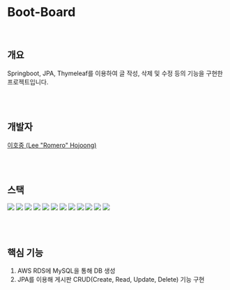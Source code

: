 # Boot-Board

<br>

개요
---
Springboot, JPA, Thymeleaf를 이용하여 글 작성, 삭제 및 수정 등의 기능을 구현한 프로젝트입니다.

<br>
<br>

개발자
---
[이호중 (Lee "Romero" Hojoong)](https://github.com/romero9919/)

<br>
<br>

스택
---
![](https://img.shields.io/badge/Java%20-%232370ED.svg?style=for-the-badge&logoColor=white)
![](https://img.shields.io/badge/SpringBoot%20-%2116384C.svg?style=for-the-badge&logo=SpringBoot&logoColor=white)
![](https://img.shields.io/badge/Thymeleaf%20-005F0F.svg?style=for-the-badge&logo=Thymeleaf&logoColor=white)
![](https://img.shields.io/badge/SQL-9945FF.svg?style=for-the-badge&logoColor=white)
![](https://img.shields.io/badge/JavaScript%20-%23F7DF1E.svg?style=for-the-badge&logo=javascript&logoColor=black)
![](https://img.shields.io/badge/HTML5%20-%23E34F26.svg?style=for-the-badge&logo=html5&logoColor=white)
![](https://img.shields.io/badge/CSS%20-%231572B6.svg?style=for-the-badge&logo=css3&logoColor=white)
![](https://img.shields.io/badge/jQuery-0769AD.svg?style=for-the-badge&logo=jQuery&logoColor=white)
![](https://img.shields.io/badge/Bootstrap-7952B3.svg?style=for-the-badge&logo=Bootstrap&logoColor=white)
![](https://img.shields.io/badge/Linux-FCC624?style=for-the-badge&logo=linux&logoColor=black) 
![](https://img.shields.io/badge/Ubuntu-E95420?style=for-the-badge&logo=Ubuntu&logoColor=white)
![](https://img.shields.io/badge/AWS-FF9900?style=for-the-badge&logo=AmazonAWS&logoColor=white)

<br>
<br>

핵심 기능
---
1. AWS RDS에 MySQL을 통해 DB 생성
2. JPA를 이용해 게시판 CRUD(Create, Read, Update, Delete) 기능 구현


<br>
<br>

